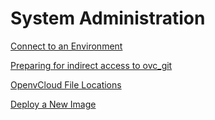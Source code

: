 # System Administration

[Connect to an Environment](connect.md)

[Preparing for indirect access to ovc_git](preparing_for_indirect_access.md)

[OpenvCloud File Locations](file_locations.md)

[Deploy a New Image](deploy_new_image.md)

